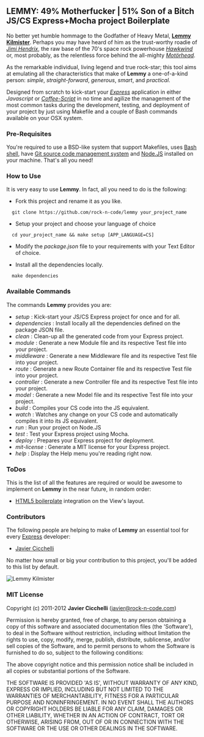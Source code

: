 ## LEMMY: 49% Motherfucker | 51% Son of a Bitch JS/CS Express+Mocha project Boilerplate

No better yet humble hommage to the Godfather of Heavy Metal, __[Lemmy Kilmister][0]__. 
Perhaps you may have heard of him as the trust-worthy roadie of *[Jimi
Hendrix][1]*, the raw base of the 70's space rock powerhouse *[Hawkwind][2]* or, most 
probably, as the relentless force behind the all-mighty *[Motörhead][3]*.

As the remarkable individual, living legend and true rock-star; this
tool aims at emulating all the characteristics that make of __Lemmy__ a
one-of-a-kind person: *simple*, *straight-forward*, *generous*, *smart*, and *practical*.

Designed from scratch to kick-start your *[Express][4]* application in 
either *Javascript* or *[Coffee-Script][5]* in no time and agilize the 
management of the most common tasks during the development, testing, and
deployment of your project by just using Makefile and a couple of Bash commands
available on your OSX system.

### Pre-Requisites

You're required to use a BSD-like system that support Makefiles, uses
[Bash shell][6], have [Git source code management system][7] and [Node.JS][8] installed 
on your machine. That's all you need!

### How to Use

It is very easy to use __Lemmy__. In fact, all you need to do is the
following:

* Fork this project and rename it as you like.

```shell
  git clone https://github.com/rock-n-code/lemmy your_project_name
```

* Setup your project and choose your language of choice

```shell
  cd your_project_name && make setup [APP_LANGUAGE=CS]
```

* Modify the *package.json* file to your requirements with your Text
  Editor of choice.

* Install all the dependencies locally.

```shell
  make dependencies
```

### Available Commands

The commands __Lemmy__ provides you are:

* *setup* : Kick-start your JS/CS Express project for once and for all.
* *dependencies* : Install locally all the dependencies defined on the package JSON file.
* *clean* : Clean-up all the generated code from your Express project.
* *module* : Generate a new Module file and its respective Test file into your project.
* *middleware* : Generate a new Middleware file and its respective Test file into your project.
* *route* : Generate a new Route Container file and its respective Test file into your project.
* *controller* : Generate a new Controller file and its respective Test file into your project.
* *model* : Generate a new Model file and its respective Test file into your project.
* *build* : Compiles your CS code into the JS equivalent.
* *watch* : Watches any change on your CS code and automatically compiles it into its JS equivalent.
* *run* : Run your project on Node.JS
* *test* : Test your Express project using Mocha.
* *deploy* : Prepares your Express project for deployment.
* *mit-license* : Generate a MIT license for your Express project.
* *help* : Display the Help menu you're reading right now.

### ToDos

This is the list of all the features are required or would be awesome to
implement on __Lemmy__ in the near future, in random order:

* [HTML5 boilerplate][10] integration on the View's layout.

### Contributors

The following people are helping to make of __Lemmy__ an essential tool
for every [Express][4] developer:

* [Javier Cicchelli][11]

No matter how small or big your contribution to this project, you'll be
added to this list by default.

![Lemmy Kilmister][9]

### MIT License

Copyright (c) 2011-2012 __Javier Cicchelli__ (javier@rock-n-code.com)

Permission is hereby granted, free of charge, to any person obtaining a copy of this 
software and associated documentation files (the 'Software'), to deal in the Software 
without restriction, including without limitation the rights to use, copy, modify, 
merge, publish, distribute, sublicense, and/or sell copies of the Software, and to 
permit persons to whom the Software is furnished to do so, subject to the following 
conditions:

The above copyright notice and this permission notice shall be included in all copies 
or substantial portions of the Software.

THE SOFTWARE IS PROVIDED 'AS IS', WITHOUT WARRANTY OF ANY KIND, EXPRESS OR IMPLIED, 
INCLUDING BUT NOT LIMITED TO THE WARRANTIES OF MERCHANTABILITY, FITNESS FOR A PARTICULAR 
PURPOSE AND NONINFRINGEMENT. IN NO EVENT SHALL THE AUTHORS OR COPYRIGHT HOLDERS BE LIABLE 
FOR ANY CLAIM, DAMAGES OR OTHER LIABILITY, WHETHER IN AN ACTION OF CONTRACT, TORT OR 
OTHERWISE, ARISING FROM, OUT OF OR IN CONNECTION WITH THE SOFTWARE OR THE USE OR 
OTHER DEALINGS IN THE SOFTWARE. 

[0]: http://en.wikipedia.org/wiki/Lemmy
[1]: http://www.jimihendrix.com
[2]: http://www.hawkwind.com/
[3]: http://www.imotorhead.com
[4]: http://expressjs.com
[5]: http://coffeescript.org
[6]: http://www.gnu.org/software/bash
[7]: http://git-scm.com
[8]: http://nodejs.org
[9]: http://30daysout.files.wordpress.com/2010/12/lemmypublicity1robertjohn_20101130_123211.jpg
[10]: https://github.com/h5bp/html5-boilerplate
[11]: https://github.com/mr-rock

